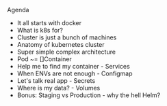 
  Agenda

* It all starts with docker
* What is k8s for?
* Cluster is just a bunch of machines
* Anatomy of kubernetes cluster
* Super simple complex architecture
* Pod ~= []Container
* Help me to find my container - Services
* When ENVs are not enough - Configmap
* Let's talk real app - Secrets
* Where is my data? - Volumes
* Bonus: Staging vs Production - why the hell Helm?
